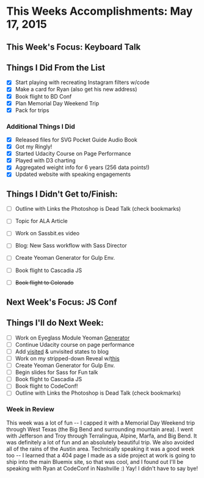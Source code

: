 # This Weeks Accomplishments: May 17, 2015

## This Week's Focus: Keyboard Talk

## Things I Did From the List
- [x] Start playing with recreating Instagram filters w/code
- [x] Make a card for Ryan (also get his new address)
- [x] Book flight to BD Conf
- [x] Plan Memorial Day Weekend Trip
- [x] Pack for trips

### Additional Things I Did

- [x] Released files for SVG Pocket Guide Audio Book
- [x] Got my Ringly!
- [x] Started Udacity Course on Page Performance
- [x] Played with D3 charting
- [x] Aggregated weight info for 6 years (256 data points!)
- [x] Updated website with speaking engagements

## Things I Didn't Get to/Finish:
- [ ] Outline with Links the Photoshop is Dead Talk (check bookmarks)
- [ ] Topic for ALA Article
- [ ] Work on Sassbit.es video
- [ ] Blog: New Sass workflow with Sass Director
- [ ] Create Yeoman Generator for Gulp Env.
- [ ] Book flight to Cascadia JS
- [ ] ~~Book flight to Colorado~~


## Next Week's Focus: JS Conf

## Things I'll do Next Week:
- [ ] Work on Eyeglass Module Yeoman [Generator](https://github.com/modularscale/modularscale-sass/issues/91#issuecomment-103504050)
- [ ] Continue Udacity course on page performance
- [ ] Add [visited](http://joelcalifa.com/blog/revisiting-visited/) & unvisited states to blog
- [ ] Work on my stripped-down Reveal w/[this](http://codepen.io/jcalifa/pen/QwepvY)
- [ ] Create Yeoman Generator for Gulp Env.
- [ ] Begin slides for Sass for Fun talk
- [ ] Book flight to Cascadia JS
- [ ] Book flight to CodeConf!
- [ ] Outline with Links the Photoshop is Dead Talk (check bookmarks)

### Week in Review

This week was a lot of fun -- I capped it with a Memorial Day Weekend trip through West Texas (the Big Bend and surrounding mountain area). I went with Jefferson and Troy through Terralingua, Alpine, Marfa, and Big Bend. It was definitely a lot of fun and an absolutely beautiful trip. We also avoided all of the rains of the Austin area. Technically speaking it was a good week too -- I learned that a 404 page I made as a side project at work is going to ship into the main Bluemix site, so that was cool, and I found out I'll be speaking with Ryan at CodeConf in Nashville :) Yay! I didn't have to say bye!
